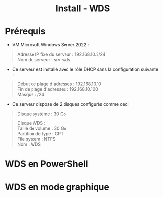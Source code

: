 
<div align="center"><H1> Install -  WDS </H1></div>

# Prérequis

- VM Microsoft Windows Server 2022 :

>  Adresse IP fixe du serveur : 192.168.10.2/24  
>  Nom du serveur : srv-wds  

- Ce serveur est installé avec le rôle DHCP dans la configuration suivante :

> Début de plage d'adresses : 192.168.10.10  
> Fin de plage d'adresses : 192.168.10.100  
> Masque : /24  

- Ce serveur dispose de 2 disques configurés comme ceci :

> Disque système : 30 Go  

> Disque WDS :  
> Taille de volume : 30 Go  
> Partition de type : GPT  
> File system : NTFS  
> Nom : WDS  


# WDS en PowerShell




# WDS en mode graphique
